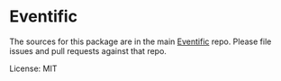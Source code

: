 # Eventific

The sources for this package are in the main [Eventific](https://github.com/eventific/eventific) repo. Please file issues and pull requests against that repo.

License: MIT